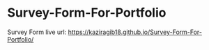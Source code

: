 # Survey-Form-For-Portfolio
Survey Form
live url: https://kaziragib18.github.io/Survey-Form-For-Portfolio/
